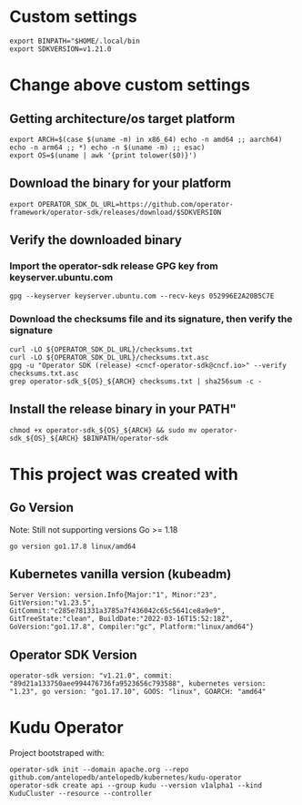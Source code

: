# Custom settings

```
export BINPATH="$HOME/.local/bin
export SDKVERSION=v1.21.0
```

# Change above custom settings

## Getting architecture/os target platform

```
export ARCH=$(case $(uname -m) in x86_64) echo -n amd64 ;; aarch64) echo -n arm64 ;; *) echo -n $(uname -m) ;; esac)
export OS=$(uname | awk '{print tolower($0)}')
```

## Download the binary for your platform

```
export OPERATOR_SDK_DL_URL=https://github.com/operator-framework/operator-sdk/releases/download/$SDKVERSION
```

## Verify the downloaded binary

### Import the operator-sdk release GPG key from keyserver.ubuntu.com

```
gpg --keyserver keyserver.ubuntu.com --recv-keys 052996E2A20B5C7E
```

### Download the checksums file and its signature, then verify the signature

```
curl -LO ${OPERATOR_SDK_DL_URL}/checksums.txt
curl -LO ${OPERATOR_SDK_DL_URL}/checksums.txt.asc
gpg -u "Operator SDK (release) <cncf-operator-sdk@cncf.io>" --verify checksums.txt.asc
grep operator-sdk_${OS}_${ARCH} checksums.txt | sha256sum -c -
```


## Install the release binary in your PATH"

```
chmod +x operator-sdk_${OS}_${ARCH} && sudo mv operator-sdk_${OS}_${ARCH} $BINPATH/operator-sdk
```

# This project was created with

## Go Version

Note: Still not supporting versions Go >= 1.18

```
go version go1.17.8 linux/amd64
```

## Kubernetes vanilla version (kubeadm)

```
Server Version: version.Info{Major:"1", Minor:"23", GitVersion:"v1.23.5", GitCommit:"c285e781331a3785a7f436042c65c5641ce8a9e9", GitTreeState:"clean", BuildDate:"2022-03-16T15:52:18Z", GoVersion:"go1.17.8", Compiler:"gc", Platform:"linux/amd64"}
```
## Operator SDK Version

```
operator-sdk version: "v1.21.0", commit: "89d21a133750aee994476736fa9523656c793588", kubernetes version: "1.23", go version: "go1.17.10", GOOS: "linux", GOARCH: "amd64"
```

# Kudu Operator

Project bootstraped with:

```
operator-sdk init --domain apache.org --repo github.com/antelopedb/antelopedb/kubernetes/kudu-operator
operator-sdk create api --group kudu --version v1alpha1 --kind KuduCluster --resource --controller
```

